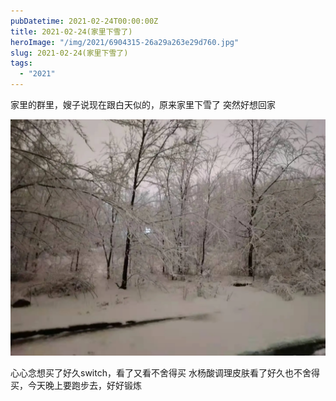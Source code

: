 ```yaml
---
pubDatetime: 2021-02-24T00:00:00Z
title: 2021-02-24(家里下雪了)
heroImage: "/img/2021/6904315-26a29a263e29d760.jpg"
slug: 2021-02-24(家里下雪了)
tags:
  - "2021"
---
```


家里的群里，嫂子说现在跟白天似的，原来家里下雪了
突然好想回家

![](../../../../public/img/2021/6904315-26a29a263e29d760.jpg)

心心念想买了好久switch，看了又看不舍得买
水杨酸调理皮肤看了好久也不舍得买，今天晚上要跑步去，好好锻炼
